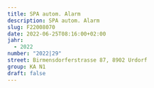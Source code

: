 ```yaml
---
title: SPA autom. Alarm
description: SPA autom. Alarm
slug: F22008070
date: 2022-06-25T08:16:00+02:00
jahr:
  - 2022
number: "2022|29"
street: Birmensdorferstrasse 87, 8902 Urdorf
group: KA N1
draft: false
---
```

